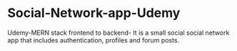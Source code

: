 # Social-Network-app-Udemy
Udemy-MERN stack frontend to backend- It is a small social social network app that includes authentication, profiles and forum posts. 


